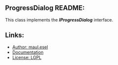 ## ProgressDialog README:
This class implements the ***IProgressDialog*** interface.

## Links:
* [Author: maul.esel](https://github.com/maul-esel)
* [Documentation](http://maul-esel.github.com/COM-Classes/AHK_Lv1.1/ProgressDialog)
* [License: LGPL](http://www.gnu.org/licenses/lgpl-2.1.txt)